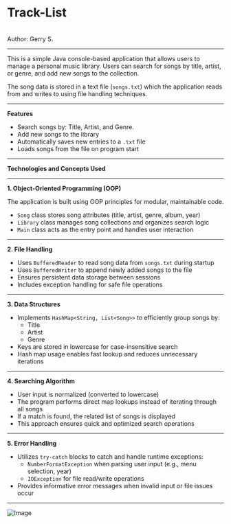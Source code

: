 # Track-List
<br>
Author: Gerry S.
<hr>

This is a simple Java console-based application that allows users to manage a personal music library. Users can search for songs by title, artist, or genre, and add new songs to the collection.

The song data is stored in a text file (`songs.txt`) which the application reads from and writes to using file handling techniques.

---

**Features**

- Search songs by: Title, Artist, and Genre.
- Add new songs to the library  
- Automatically saves new entries to a `.txt` file  
- Loads songs from the file on program start  

---

**Technologies and Concepts Used**

---

**1. Object-Oriented Programming (OOP)**

The application is built using OOP principles for modular, maintainable code.

- `Song` class stores song attributes (title, artist, genre, album, year)  
- `Library` class manages song collections and organizes search logic  
- `Main` class acts as the entry point and handles user interaction  

---

**2. File Handling**

- Uses `BufferedReader` to read song data from `songs.txt` during startup  
- Uses `BufferedWriter` to append newly added songs to the file  
- Ensures persistent data storage between sessions  
- Includes exception handling for safe file operations  

---

**3. Data Structures**

- Implements `HashMap<String, List<Song>>` to efficiently group songs by:  
  - Title  
  - Artist  
  - Genre  
- Keys are stored in lowercase for case-insensitive search  
- Hash map usage enables fast lookup and reduces unnecessary iterations  

---

**4. Searching Algorithm**

- User input is normalized (converted to lowercase)  
- The program performs direct map lookups instead of iterating through all songs  
- If a match is found, the related list of songs is displayed  
- This approach ensures quick and optimized search operations  

---

**5. Error Handling**

- Utilizes `try-catch` blocks to catch and handle runtime exceptions:  
  - `NumberFormatException` when parsing user input (e.g., menu selection, year)  
  - `IOException` for file read/write operations  
- Provides informative error messages when invalid input or file issues occur  

---
![Image](https://github.com/user-attachments/assets/246aa0f4-19ee-4ce1-903d-3b8f65303735) 

